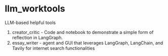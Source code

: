 # llm_worktools
LLM-based helpful tools

1. creator_critic - Code and notebook to demonstrate a simple form of reflection in LangGraph.
2. essay_writer - agent and GUI that leverages LangGraph, LangChain, and Tavily for internet search functionalities
